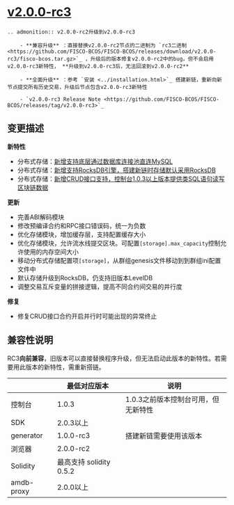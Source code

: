# [v2.0.0-rc3](https://github.com/FISCO-BCOS/FISCO-BCOS/releases/tag/v2.0.0-rc3)

```eval_rst
.. admonition:: v2.0.0-rc2升级到v2.0.0-rc3

    - **兼容升级** ：直接替换v2.0.0-rc2节点的二进制为 `rc3二进制 <https://github.com/FISCO-BCOS/FISCO-BCOS/releases/download/v2.0.0-rc3/fisco-bcos.tar.gz>`_ ，升级后的版本修复v2.0.0-rc2中的bug，但不会启用v2.0.0-rc3新特性， **升级到v2.0.0-rc3后，无法回滚到v2.0.0-rc2**

    - **全面升级** ：参考 `安装 <../installation.html>`_ 搭建新链，重新向新节点提交所有历史交易，升级后节点包含v2.0.0-rc3新特性

    - `v2.0.0-rc3 Release Note <https://github.com/FISCO-BCOS/FISCO-BCOS/releases/tag/v2.0.0-rc3>`_
```

## 变更描述

**新特性**

* 分布式存储：[新增支持底层通过数据库连接池直连MySQL](../manual/distributed_storage.html#id2)
* 分布式存储：[新增支持RocksDB引擎，搭建新链时存储默认采用RocksDB](../manual/configuration.html#id14)
* 分布式存储：[新增CRUD接口支持，控制台1.0.3以上版本提供类SQL语句读写区块链数据](../manual/console.html#create-sql)

**更新**

* 完善ABI解码模块
* 修改预编译合约和RPC接口错误码，统一为负数
* 优化存储模块，增加缓存层，支持配置缓存大小
* 优化存储模块，允许流水线提交区块。可配置`[storage].max_capacity`控制允许使用的内存空间大小
* 移动分布式存储配置项`[storage]`，从群组genesis文件移动到到群组ini配置文件中
* 默认存储升级到RocksDB，仍支持旧版本LevelDB
* 调整交易互斥变量的拼接逻辑，提高不同合约间交易的并行度

**修复**

* 修复CRUD接口合约开启并行时可能出现的异常终止

## 兼容性说明

RC3**向前兼容**，旧版本可以直接替换程序升级，但无法启动此版本的新特性。若需要用此版本的新特性，需重新搭链。

|           | 最低对应版本          | 说明          |
| --------- | ------------------- | ---------------------- |
| 控制台    | 1.0.3   |  1.0.3之前版本控制台可用，但无新特性      |
| SDK       | 2.0.3以上  |                 |
| generator | 1.0.0-rc3     |  搭建新链需要使用该版本     |
| 浏览器    | 2.0.0-rc2   |                        |
| Solidity  | 最高支持 solidity 0.5.2      |             |
| amdb-proxy      | 2.0.0以上       |                       |
